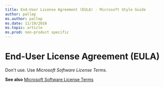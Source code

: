 ```yaml
---
title: End-User License Agreement (EULA) - Microsoft Style Guide
author: pallep
ms.author: pallep
ms.date: 11/19/2016
ms.topic: article
ms.prod: non-product specific
---
```


# End-User License Agreement (EULA)

Don't use. Use *Microsoft Software License Terms*.

**See also**  [Microsoft Software License Terms](/style-guide/a-z-word-list-term-collections/m/software-license-terms)
